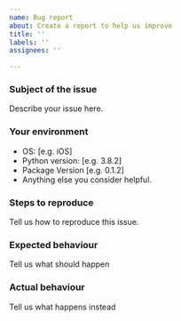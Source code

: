 ```yaml
---
name: Bug report
about: Create a report to help us improve
title: ''
labels: ''
assignees: ''

---
```


### Subject of the issue
Describe your issue here.

### Your environment
- OS: [e.g. iOS]
- Python version: [e.g. 3.8.2]
- Package Version [e.g. 0.1.2]
- Anything else you consider helpful.

### Steps to reproduce
Tell us how to reproduce this issue.

### Expected behaviour
Tell us what should happen

### Actual behaviour
Tell us what happens instead

